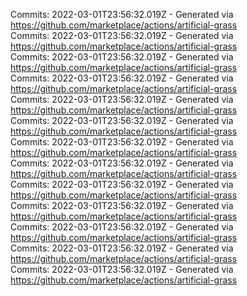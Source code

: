 Commits: 2022-03-01T23:56:32.019Z - Generated via https://github.com/marketplace/actions/artificial-grass
<br>
Commits: 2022-03-01T23:56:32.019Z - Generated via https://github.com/marketplace/actions/artificial-grass
<br>
Commits: 2022-03-01T23:56:32.019Z - Generated via https://github.com/marketplace/actions/artificial-grass
<br>
Commits: 2022-03-01T23:56:32.019Z - Generated via https://github.com/marketplace/actions/artificial-grass
<br>
Commits: 2022-03-01T23:56:32.019Z - Generated via https://github.com/marketplace/actions/artificial-grass
<br>
Commits: 2022-03-01T23:56:32.019Z - Generated via https://github.com/marketplace/actions/artificial-grass
<br>
Commits: 2022-03-01T23:56:32.019Z - Generated via https://github.com/marketplace/actions/artificial-grass
<br>
Commits: 2022-03-01T23:56:32.019Z - Generated via https://github.com/marketplace/actions/artificial-grass
<br>
Commits: 2022-03-01T23:56:32.019Z - Generated via https://github.com/marketplace/actions/artificial-grass
<br>
Commits: 2022-03-01T23:56:32.019Z - Generated via https://github.com/marketplace/actions/artificial-grass
<br>
Commits: 2022-03-01T23:56:32.019Z - Generated via https://github.com/marketplace/actions/artificial-grass
<br>
Commits: 2022-03-01T23:56:32.019Z - Generated via https://github.com/marketplace/actions/artificial-grass
<br>
Commits: 2022-03-01T23:56:32.019Z - Generated via https://github.com/marketplace/actions/artificial-grass
<br>
